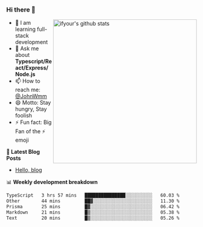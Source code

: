 ### Hi there 👋

<img style="width: 380px" align="right" src="https://github-readme-stats.vercel.app/api?username=ifyour&show_icons=true&theme=dark&card_width=280px&hide_title=true&hide=contribs&include_all_commits=true&count_private=true" alt="ifyour's github stats"/>


- 🌱  I am learning full-stack development
- 💬  Ask me about **Typescript/React/Express/Node.js**
- 📫  How to reach me: [@JohnWmm](https://twitter.com/JohnWmm)
- 😄  Motto: Stay hungry, Stay foolish
- ⚡  Fun fact: Big Fan of the :zap: emoji


**📝 Latest Blog Posts**

<!-- BLOG-POST-LIST:START -->
- [Hello, blog](https://mingming.dev/posts/hello-blog)
<!-- BLOG-POST-LIST:END -->



📊 **Weekly development breakdown** 

<!-- [![wakatime](https://wakatime.com/badge/user/d2bc2102-a53a-4e4f-93d0-a8cbf4be2db4.svg)](https://wakatime.com/@d2bc2102-a53a-4e4f-93d0-a8cbf4be2db4) -->

<!--START_SECTION:waka-->

```txt
TypeScript   3 hrs 57 mins   ███████████████░░░░░░░░░░   60.03 %
Other        44 mins         ██▓░░░░░░░░░░░░░░░░░░░░░░   11.30 %
Prisma       25 mins         █▓░░░░░░░░░░░░░░░░░░░░░░░   06.42 %
Markdown     21 mins         █▒░░░░░░░░░░░░░░░░░░░░░░░   05.38 %
Text         20 mins         █▒░░░░░░░░░░░░░░░░░░░░░░░   05.26 %
```

<!--END_SECTION:waka-->

